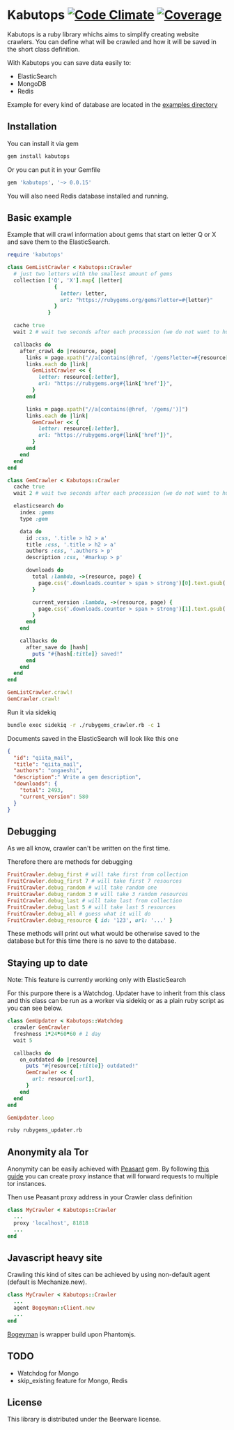 Kabutops [![Code Climate](https://codeclimate.com/github/reneklacan/kabutops.png)](https://codeclimate.com/github/reneklacan/kabutops) [![Coverage](https://codeclimate.com/github/reneklacan/kabutops/coverage.png)](https://codeclimate.com/github/reneklacan/kabutops)
========

Kabutops is a ruby library whichs aims to simplify creating website crawlers.
You can define what will be crawled and how it will be saved in the short class definition.

With Kabutops you can save data easily to:
* ElasticSearch
* MongoDB
* Redis

Example for every kind of database are located
in the [examples directory](https://github.com/reneklacan/kabutops/tree/master/examples)

Installation
------------

You can install it via gem

```bash
gem install kabutops
```

Or you can put it in your Gemfile

```ruby
gem 'kabutops', '~> 0.0.15'
```

You will also need Redis database installed and running.

Basic example
-------------

Example that will crawl information about gems that start on letter Q or
X and save them to the ElasticSearch.

```ruby
require 'kabutops'

class GemListCrawler < Kabutops::Crawler
  # just two letters with the smallest amount of gems
  collection ['Q', 'X'].map{ |letter|
               {
                 letter: letter,
                 url: "https://rubygems.org/gems?letter=#{letter}"
               }
             }

  cache true
  wait 2 # wait two seconds after each procession (we do not want to hurt rubygems)

  callbacks do
    after_crawl do |resource, page|
      links = page.xpath("//a[contains(@href, '/gems?letter=#{resource[:letter]}')]")
      links.each do |link|
        GemListCrawler << {
          letter: resource[:letter],
          url: "https://rubygems.org#{link['href']}",
        }
      end

      links = page.xpath("//a[contains(@href, '/gems/')]")
      links.each do |link|
        GemCrawler << {
          letter: resource[:letter],
          url: "https://rubygems.org#{link['href']}",
        }
      end
    end
  end
end

class GemCrawler < Kabutops::Crawler
  cache true
  wait 2 # wait two seconds after each procession (we do not want to hurt rubygems)

  elasticsearch do
    index :gems
    type :gem

    data do
      id :css, '.title > h2 > a'
      title :css, '.title > h2 > a'
      authors :css, '.authors > p'
      description :css, '#markup > p'

      downloads do
        total :lambda, ->(resource, page) {
          page.css('.downloads.counter > span > strong')[0].text.gsub(',', '').to_i
        }

        current_version :lambda, ->(resource, page) {
          page.css('.downloads.counter > span > strong')[1].text.gsub(',', '').to_i
        }
      end
    end

    callbacks do
      after_save do |hash|
        puts "#{hash[:title]} saved!"
      end
    end
  end
end

GemListCrawler.crawl!
GemCrawler.crawl!
```

Run it via sidekiq

```bash
bundle exec sidekiq -r ./rubygems_crawler.rb -c 1
```

Documents saved in the ElasticSearch will look like this one

```json
{
  "id": "qiita_mail",
  "title": "qiita_mail",
  "authors": "ongaeshi",
  "description":" Write a gem description",
  "downloads": {
    "total": 2493,
    "current_version": 580
  }
}
```

Debugging
---------

As we all know, crawler can't be written on the first time.

Therefore there are methods for debugging

```ruby
FruitCrawler.debug_first # will take first from collection
FruitCrawler.debug_first 7 # will take first 7 resources
FruitCrawler.debug_random # will take random one
FruitCrawler.debug_random 3 # will take 3 random resources
FruitCrawler.debug_last # will take last from collection
FruitCrawler.debug_last 5 # will take last 5 resources
FruitCrawler.debug_all # guess what it will do
FruitCrawler.debug_resource { id: '123', url: '...' }
```

These methods will print out what would be otherwise saved to the
database but for this time there is no save to the database.

Staying up to date
------------------

Note: This feature is currently working only with ElasticSearch

For this purpore there is a Watchdog. Updater have to inherit from
this class and this class can be run as a worker via sidekiq or as a
plain ruby script as you can see below.

```ruby
class GemUpdater < Kabutops::Watchdog
  crawler GemCrawler
  freshness 1*24*60*60 # 1 day
  wait 5

  callbacks do
    on_outdated do |resource|
      puts "#{resource[:title]} outdated!"
      GemCrawler << {
        url: resource[:url],
      }
    end
  end
end

GemUpdater.loop
```

```bash
ruby rubygems_updater.rb
```

Anonymity ala Tor
-----------------

Anonymity can be easily achieved with [Peasant](https://github.com/reneklacan/peasant) gem.
By following [this guide](https://github.com/reneklacan/peasant/wiki/How-to-use-Peasant-with-Tor-and-Privoxy-for-scraping)
you can create proxy instance that will forward requests to
multiple tor instances.

Then use Peasant proxy address in your Crawler class definition

```ruby
class MyCrawler < Kabutops::Crawler
  ...
  proxy 'localhost', 81818
  ...
end
```

Javascript heavy site
---------------------

Crawling this kind of sites can be achieved by using non-default agent
(default is Mechanize.new).

```ruby
class MyCrawler < Kabutops::Crawler
  ...
  agent Bogeyman::Client.new
  ...
end
```

[Bogeyman](https://github.com/reneklacan/bogeyman-ruby-client)
is wrapper build upon Phantomjs.

TODO
----

* Watchdog for Mongo
* skip_existing feature for Mongo, Redis

License
-------

This library is distributed under the Beerware license.
